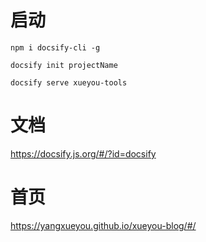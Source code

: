 # 启动

```
npm i docsify-cli -g

docsify init projectName

docsify serve xueyou-tools

```

# 文档

https://docsify.js.org/#/?id=docsify


# 首页

https://yangxueyou.github.io/xueyou-blog/#/